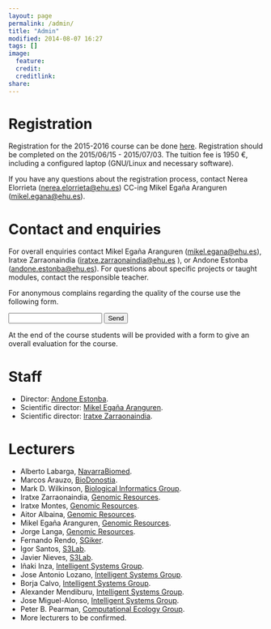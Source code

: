 ```yaml
---
layout: page
permalink: /admin/
title: "Admin"
modified: 2014-08-07 16:27
tags: []
image:
  feature: 
  credit: 
  creditlink: 
share: 
---
```


Registration
============

Registration for the 2015-2016 course can be done [here](http://www.ehu.es/en/web/titulospropios/izena-emateko-prozedura). Registration should be completed on the 2015/06/15 - 2015/07/03. The tuition fee is 1950 €, including a configured laptop (GNU/Linux and necessary software).

If you have any questions about the registration process, contact Nerea Elorrieta (nerea.elorrieta@ehu.es) CC-ing Mikel Egaña Aranguren (mikel.egana@ehu.es).

Contact and enquiries
=====================

For overall enquiries contact Mikel Egaña Aranguren (mikel.egana@ehu.es), Iratxe Zarraonaindia (iratxe.zarraonaindia@ehu.es ), or Andone Estonba (andone.estonba@ehu.es). For questions about specific projects or taught modules, contact the responsible teacher. 

For anonymous complains regarding the quality of the course use the following form.

<form action="//formspree.io/mikel.egana.aranguren@gmail.com" method="POST">
    <input type="text" name="name">
    <input type="submit" value="Send">
</form>

At the end of the course students will be provided with a form to give an overall evaluation for the course. 

Staff
=====

* Director: [Andone Estonba](http://www.ehu.es/eu/web/gaffa/content/-/asset_publisher/q66H/content/info_pag_andone_estonba).
* Scientific director: [Mikel Egaña Aranguren](http://mikeleganaaranguren.com).
* Scientific director: [Iratxe Zarraonaindia](http://www.genomic-resources.eu/?page_id=408).

Lecturers
=========

* Alberto Labarga, [NavarraBiomed](http://navarrabiomed.es/).
* Marcos Arauzo, [BioDonostia](http://www.biodonostia.org/en/areas_investigacion/bioengineering/computacional-biology-and-systems-biomedicine/).
* Mark D. Wilkinson, [Biological Informatics Group](http://www.wilkinsonlab.info/).
* Iratxe Zarraonaindia, [Genomic Resources](http://www.genomic-resources.eu/).
* Iratxe Montes, [Genomic Resources](http://www.genomic-resources.eu/).
* Aitor Albaina, [Genomic Resources](http://www.genomic-resources.eu/).
* Mikel Egaña Aranguren, [Genomic Resources](http://www.genomic-resources.eu/).
* Jorge Langa, [Genomic Resources](http://www.genomic-resources.eu/).
* Fernando Rendo, [SGiker](http://www.genomic-resources.eu/).
* Igor Santos, [S3Lab](http://s3lab.deusto.es).
* Javier Nieves, [S3Lab](http://s3lab.deusto.es).
* Iñaki Inza, [Intelligent Systems Group](http://www.sc.ehu.es/ccwbayes/isg/).
* Jose Antonio Lozano, [Intelligent Systems Group](http://www.sc.ehu.es/ccwbayes/isg/).
* Borja Calvo, [Intelligent Systems Group](http://www.sc.ehu.es/ccwbayes/isg/).
* Alexander Mendiburu, [Intelligent Systems Group](http://www.sc.ehu.es/ccwbayes/isg/).
* Jose Miguel-Alonso, [Intelligent Systems Group](http://www.sc.ehu.es/ccwbayes/isg/).
* Peter B. Pearman, [Computational Ecology Group](http://www.ikerbasque.net/index.php?option=com_researcher&task=view&rese=187&Itemid=302&lang=en_EN).
* More lecturers to be confirmed.

